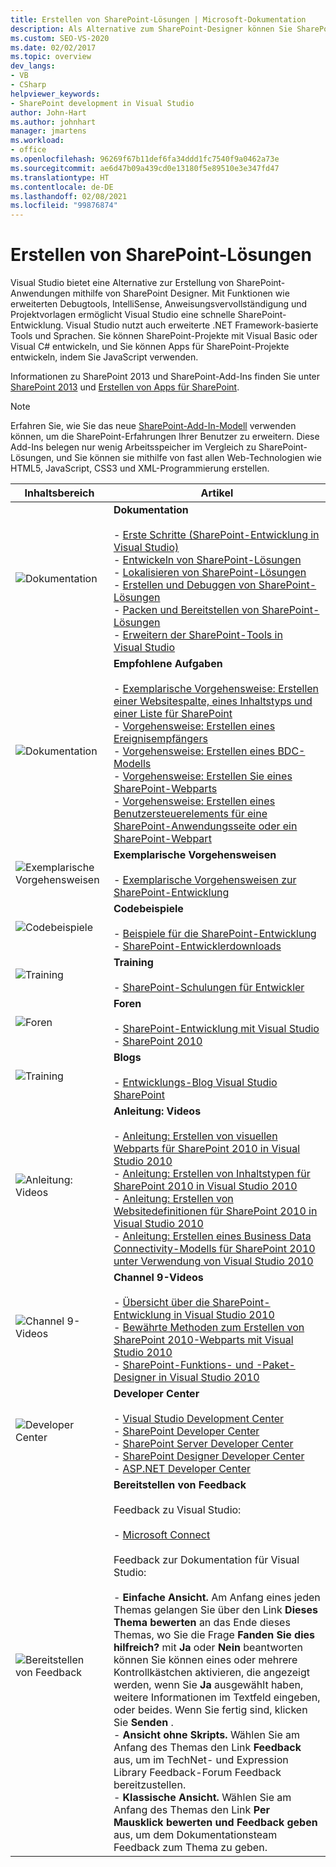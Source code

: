 ```yaml
---
title: Erstellen von SharePoint-Lösungen | Microsoft-Dokumentation
description: Als Alternative zum SharePoint-Designer können Sie SharePoint-Anwendungen auch in Visual Studio erstellen.
ms.custom: SEO-VS-2020
ms.date: 02/02/2017
ms.topic: overview
dev_langs:
- VB
- CSharp
helpviewer_keywords:
- SharePoint development in Visual Studio
author: John-Hart
ms.author: johnhart
manager: jmartens
ms.workload:
- office
ms.openlocfilehash: 96269f67b11def6fa34ddd1fc7540f9a0462a73e
ms.sourcegitcommit: ae6d47b09a439cd0e13180f5e89510e3e347fd47
ms.translationtype: HT
ms.contentlocale: de-DE
ms.lasthandoff: 02/08/2021
ms.locfileid: "99876874"
---
```

# <a name="create-sharepoint-solutions"></a>Erstellen von SharePoint-Lösungen
  Visual Studio bietet eine Alternative zur Erstellung von SharePoint-Anwendungen mithilfe von SharePoint Designer. Mit Funktionen wie erweiterten Debugtools, IntelliSense, Anweisungsvervollständigung und Projektvorlagen ermöglicht Visual Studio eine schnelle SharePoint-Entwicklung. Visual Studio nutzt auch erweiterte .NET Framework-basierte Tools und Sprachen. Sie können SharePoint-Projekte mit Visual Basic oder Visual C# entwickeln, und Sie können Apps für SharePoint-Projekte entwickeln, indem Sie JavaScript verwenden.

 Informationen zu SharePoint 2013 und SharePoint-Add-Ins finden Sie unter [SharePoint 2013](https://www.microsoft.com/microsoft-365/previous-versions/microsoft-sharepoint-2013) und [Erstellen von Apps für SharePoint](/sharepoint/dev/sp-add-ins/sharepoint-add-ins).

> [!NOTE]
> Erfahren Sie, wie Sie das neue [SharePoint-Add-In-Modell](/sharepoint/dev/sp-add-ins/sharepoint-add-ins) verwenden können, um die SharePoint-Erfahrungen Ihrer Benutzer zu erweitern. Diese Add-Ins belegen nur wenig Arbeitsspeicher im Vergleich zu SharePoint-Lösungen, und Sie können sie mithilfe von fast allen Web-Technologien wie HTML5, JavaScript, CSS3 und XML-Programmierung erstellen.

|Inhaltsbereich|Artikel|
|-|-|
|![Dokumentation](../sharepoint/media/vs-icon-documentation.gif "Dokumentation")|**Dokumentation**<br /><br /> -   [Erste Schritte &#40;SharePoint-Entwicklung in Visual Studio&#41;](../sharepoint/getting-started-sharepoint-development-in-visual-studio.md)<br />-   [Entwickeln von SharePoint-Lösungen](../sharepoint/developing-sharepoint-solutions.md)<br />-   [Lokalisieren von SharePoint-Lösungen](../sharepoint/localizing-sharepoint-solutions.md)<br />-   [Erstellen und Debuggen von SharePoint-Lösungen](../sharepoint/building-and-debugging-sharepoint-solutions.md)<br />-   [Packen und Bereitstellen von SharePoint-Lösungen](../sharepoint/packaging-and-deploying-sharepoint-solutions.md)<br />-   [Erweitern der SharePoint-Tools in Visual Studio](../sharepoint/extending-the-sharepoint-tools-in-visual-studio.md)|
|![Dokumentation](../sharepoint/media/vs-icon-documentation.gif "Dokumentation")|**Empfohlene Aufgaben**<br /><br /> -   [Exemplarische Vorgehensweise: Erstellen einer Websitespalte, eines Inhaltstyps und einer Liste für SharePoint](../sharepoint/walkthrough-create-a-site-column-content-type-and-list-for-sharepoint.md)<br />-   [Vorgehensweise: Erstellen eines Ereignisempfängers](../sharepoint/how-to-create-an-event-receiver.md)<br />-   [Vorgehensweise: Erstellen eines BDC-Modells](../sharepoint/how-to-create-a-bdc-model.md)<br />-   [Vorgehensweise: Erstellen Sie eines SharePoint-Webparts](../sharepoint/how-to-create-a-sharepoint-web-part.md)<br />-   [Vorgehensweise: Erstellen eines Benutzersteuerelements für eine SharePoint-Anwendungsseite oder ein SharePoint-Webpart](../sharepoint/how-to-create-a-user-control-for-a-sharepoint-application-page-or-web-part.md)|
|![Exemplarische Vorgehensweisen](../sharepoint/media/vs-icon-walkthroughs.gif "Exemplarische Vorgehensweisen")|**Exemplarische Vorgehensweisen**<br /><br /> -   [Exemplarische Vorgehensweisen zur SharePoint-Entwicklung](../sharepoint/sharepoint-development-walkthroughs.md)|
|![Codebeispiele](../sharepoint/media/vs-icon-codesamples.gif "Codebeispiele")|**Codebeispiele**<br /><br /> -   [Beispiele für die SharePoint-Entwicklung](../sharepoint/sharepoint-development-samples.md)<br />-   [SharePoint-Entwicklerdownloads](/sharepoint/dev/)|
|![Training](../sharepoint/media/vs-icon-training.gif "Training")|**Training**<br /><br /> -   [SharePoint-Schulungen für Entwickler](/sharepoint/dev/)|
|![Foren](../sharepoint/media/vs-icon-forums.gif "Foren")|**Foren**<br /><br /> -   [SharePoint-Entwicklung mit Visual Studio](https://social.msdn.microsoft.com/Forums/vstudio/home?forum=vssharepointdevelopment)<br />-   [SharePoint 2010](https://social.msdn.microsoft.com/Forums/sharepoint/home?category=sharepoint2010,sharepoint)|
|![Training](../sharepoint/media/vs-icon-training.gif "Training")|**Blogs**<br /><br /> -   [Entwicklungs-Blog Visual Studio SharePoint](/archive/blogs/vssharepointtoolsblog/)|
|![Anleitung: Videos](../sharepoint/media/vs-icon-howdoivideos.gif "Gewusst wie Videos")|**Anleitung: Videos**<br /><br /> -   [Anleitung: Erstellen von visuellen Webparts für SharePoint 2010 in Visual Studio 2010](https://visualstudio.microsoft.com/)<br />-   [Anleitung: Erstellen von Inhaltstypen für SharePoint 2010 in Visual Studio 2010](/previous-versions/visualstudio/visual-studio-2010/dd831853\(v\=vs.100\))<br />-   [Anleitung: Erstellen von Websitedefinitionen für SharePoint 2010 in Visual Studio 2010](/previous-versions/visualstudio/visual-studio-2010/dd831853\(v\=vs.100\))<br />-   [Anleitung: Erstellen eines Business Data Connectivity-Modells für SharePoint 2010 unter Verwendung von Visual Studio 2010](/previous-versions/visualstudio/visual-studio-2010/dd831853\(v\=vs.100\))|
|![Channel 9-Videos](../sharepoint/media/vs-icon-channel9videos.gif "Channel-9-Videos")|**Channel 9-Videos**<br /><br /> -   [Übersicht über die SharePoint-Entwicklung in Visual Studio 2010](https://channel9.msdn.com/blogs/funkyonex/overview-of-sharepoint-development-in-visual-studio-2010)<br />-   [Bewährte Methoden zum Erstellen von SharePoint 2010-Webparts mit Visual Studio 2010](https://channel9.msdn.com/blogs/funkyonex/best-practices-on-building-sharepoint-2010-web-parts-with-visual-studio-2010)<br />-   [SharePoint-Funktions- und -Paket-Designer in Visual Studio 2010](https://channel9.msdn.com/blogs/funkyonex/sharepoint-feature-and-package-designers-in-visual-studio-2010)|
|![Developer Center](../sharepoint/media/vs-icon-msdndevcenter.gif "Developer Center")|**Developer Center**<br /><br /> -   [Visual Studio Development Center](https://visualstudio.microsoft.com/)<br />-   [SharePoint Developer Center](/sharepoint/dev/)<br />-   [SharePoint Server Developer Center](/previous-versions/office/fp161348\(v\=office.15\))<br />-   [SharePoint Designer Developer Center](/previous-versions/office/fp161348\(v\=office.15\))<br />-   [ASP.NET Developer Center](/previous-versions/msdn10/aa336522(v=msdn.10))|
|![Bereitstellen von Feedback](../sharepoint/media/vs-icon-feedback.gif "Senden von Feedback")|**Bereitstellen von Feedback**<br /><br /> Feedback zu Visual Studio:<br /><br /> -   [Microsoft Connect](/collaborate/connect-redirect)<br /><br /> Feedback zur Dokumentation für Visual Studio:<br /><br /> -   **Einfache Ansicht.** Am Anfang eines jeden Themas gelangen Sie über den Link **Dieses Thema bewerten** an das Ende dieses Themas, wo Sie die Frage **Fanden Sie dies hilfreich?** mit **Ja** oder **Nein** beantworten können Sie können eines oder mehrere Kontrollkästchen aktivieren, die angezeigt werden, wenn Sie **Ja** ausgewählt haben, weitere Informationen im Textfeld eingeben, oder beides. Wenn Sie fertig sind, klicken Sie **Senden** .<br />-   **Ansicht ohne Skripts.** Wählen Sie am Anfang des Themas den Link **Feedback** aus, um im TechNet- und Expression Library Feedback-Forum Feedback bereitzustellen.<br />-   **Klassische Ansicht.** Wählen Sie am Anfang des Themas den Link **Per Mausklick bewerten und Feedback geben** aus, um dem Dokumentationsteam Feedback zum Thema zu geben.|